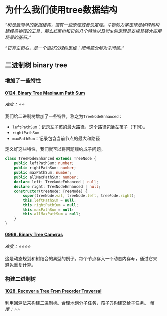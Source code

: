 # 为什么我们使用tree数据结构
*“树是最简单的数据结构，拥有一些原理或者说定理。牛顿的力学定律是解释和构建经典物理的工具，那么红黑树和它的几个特性以及衍生的定理是支撑其强大应用场景的基石。”*

*“它有左和右，是一个很好的规约思维：把问题分解为子问题。”*

## 二进制树 binary tree

### 增加了一些特性

#### [0124. Binary Tree Maximum Path Sum](../0124.ts)

*难度：⭐️⭐️*

我们给二进制树增加了一些特性，称之为`TreeNodeEnhanced`：

- `leftPathSum`：记录左子孩的最大路径，这个路径包括左孩子（下同）。
- `rightPathSum`
- `maxPathSum`：记录包含当前节点的最大和路径

定义好这些特性，我们就可以将问题规约成子问题。

```ts
class TreeNodeEnhanced extends TreeNode {
    public leftPathSum: number;
    public rightPathSum: number;
    public maxPathSum: number;
    public allMaxPathSum: number;
    declare left: TreeNodeEnhanced | null;
    declare right: TreeNodeEnhanced | null;
    constructor(treeNode: TreeNode) {
        super(treeNode.val, treeNode.left, treeNode.right);
        this.leftPathSum = null;
        this.rightPathSum = null;
        this.maxPathSum = null;
        this.allMaxPathSum = null;
    }
}
```

#### [0968. Binary Tree Cameras](../0968.ts)

*难度：⭐️⭐️⭐️⭐️*

这是动态规划和树结合的典型的例子。每个节点存入一个动态内存`dp`，通过它来避免重复计算。

### 构建二进制树

#### [1028. Recover a Tree From Preorder Traversal](../1028.ts)
利用回溯法来构建二进制树。合理地划分子任务，孩子的构建交给子任务。
*难度：⭐️⭐️*
